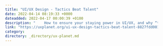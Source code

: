 ```yaml
---
title: "UI/UX Design - Tactics Beat Talent"
date: 2022-04-14 08:19:33 +0000
dateadded: 2022-04-17 00:00:39 +0100
description: "    How to ensure your staying power in UI/UX, and why “talent” will almost never beat the consistent application of battle-tested tactics.  Continue reading on UX Planet »  "
link: "https://uxplanet.org/ui-ux-design-tactics-beat-talent-8827fdd00174?source=rss----819cc2aaeee0---4"
category:
directory: _directory/ux-planet.md
---
```

